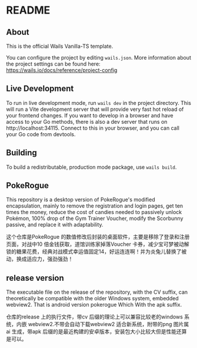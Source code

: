 # README

## About

This is the official Wails Vanilla-TS template.

You can configure the project by editing `wails.json`. More information about the project settings can be found
here: https://wails.io/docs/reference/project-config

## Live Development

To run in live development mode, run `wails dev` in the project directory. This will run a Vite development
server that will provide very fast hot reload of your frontend changes. If you want to develop in a browser
and have access to your Go methods, there is also a dev server that runs on http://localhost:34115. Connect
to this in your browser, and you can call your Go code from devtools.

## Building

To build a redistributable, production mode package, use `wails build`.

## PokeRogue 

This repository is a desktop version of PokeRogue's modified encapsulation, mainly to remove the registration and login pages, get ten times the money, reduce the cost of candies needed to passively unlock Pokémon, 100% drop of the Gym Trainer Voucher, modify the Scorbunny passive, and replace it with adaptability. 

这个仓库是PokeRogue 的数值修改后封装的桌面软件，主要是移除了登录和注册页面，对战中10 倍金钱获取，道馆训练家掉落Voucher 卡券，减少宝可梦被动解锁的糖果花费，经典对战模式幸运值固定14，好运连连啊！并为炎兔儿替换了被动，换成适应力，强劲强劲！
## release version

The executable file on the release of the repository, with the CV suffix, can theoretically be compatible with the older Windows system, embedded webview2. That is android version pokerogue Which With the apk suffix.

仓库的release 上的执行文件，带cv 后缀的理论上可以兼容比较老的windows 系统，内嵌 webview2.不带会自动下载webview2 适合新系统，附带的png 图片属ai 生成，带apk 后缀的是最近构建的安卓版本，安装包大小比较大但是性能还算是可以。

